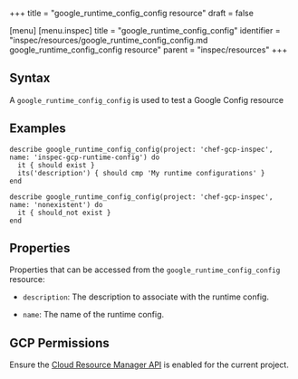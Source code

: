 +++
title = "google_runtime_config_config resource"
draft = false

[menu]
  [menu.inspec]
    title = "google_runtime_config_config"
    identifier = "inspec/resources/google_runtime_config_config.md google_runtime_config_config resource"
    parent = "inspec/resources"
+++


## Syntax
A `google_runtime_config_config` is used to test a Google Config resource

## Examples
```
describe google_runtime_config_config(project: 'chef-gcp-inspec', name: 'inspec-gcp-runtime-config') do
  it { should exist }
  its('description') { should cmp 'My runtime configurations' }
end

describe google_runtime_config_config(project: 'chef-gcp-inspec', name: 'nonexistent') do
  it { should_not exist }
end
```

## Properties
Properties that can be accessed from the `google_runtime_config_config` resource:


  * `description`: The description to associate with the runtime config.

  * `name`: The name of the runtime config.


## GCP Permissions

Ensure the [Cloud Resource Manager API](https://console.cloud.google.com/apis/library/cloudresourcemanager.googleapis.com/) is enabled for the current project.
